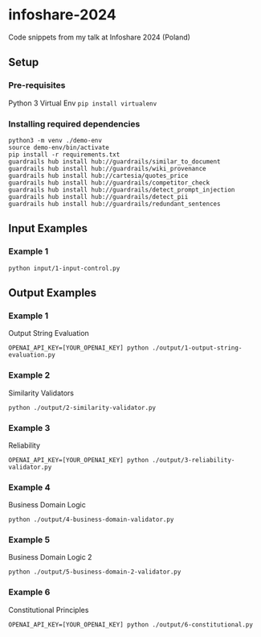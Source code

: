 # infoshare-2024

Code snippets from my talk at Infoshare 2024 (Poland)

## Setup

### Pre-requisites

Python 3
Virtual Env `pip install virtualenv`

### Installing required dependencies

```
python3 -m venv ./demo-env
source demo-env/bin/activate
pip install -r requirements.txt
guardrails hub install hub://guardrails/similar_to_document
guardrails hub install hub://guardrails/wiki_provenance
guardrails hub install hub://cartesia/quotes_price
guardrails hub install hub://guardrails/competitor_check
guardrails hub install hub://guardrails/detect_prompt_injection
guardrails hub install hub://guardrails/detect_pii
guardrails hub install hub://guardrails/redundant_sentences
```

## Input Examples

### Example 1

```
python input/1-input-control.py
```

## Output Examples

### Example 1

Output String Evaluation

```
OPENAI_API_KEY=[YOUR_OPENAI_KEY] python ./output/1-output-string-evaluation.py
```

### Example 2

Similarity Validators

```
python ./output/2-similarity-validator.py
```

### Example 3

Reliability

```
OPENAI_API_KEY=[YOUR_OPENAI_KEY] python ./output/3-reliability-validator.py
```

### Example 4

Business Domain Logic

```
python ./output/4-business-domain-validator.py
```

### Example 5

Business Domain Logic 2

```
python ./output/5-business-domain-2-validator.py
```

### Example 6

Constitutional Principles

```
OPENAI_API_KEY=[YOUR_OPENAI_KEY] python ./output/6-constitutional.py
```
